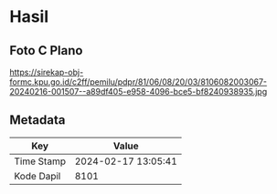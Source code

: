 # Hasil

## Foto C Plano

https://sirekap-obj-formc.kpu.go.id/c2ff/pemilu/pdpr/81/06/08/20/03/8106082003067-20240216-001507--a89df405-e958-4096-bce5-bf8240938935.jpg


## Metadata

| Key        | Value               |
| ---------- | ------------------- |
| Time Stamp | 2024-02-17 13:05:41 |
| Kode Dapil | 8101                |



